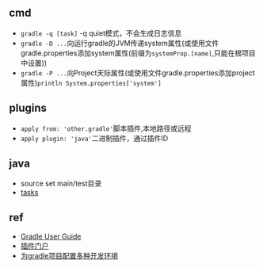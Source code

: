 ## cmd

+ `gradle -q [task]` -q quiet模式，不会生成日志信息
+ `gradle -D ...`向运行gradle的JVM传递system属性(或使用文件gradle.properties添加system属性(前缀为`systemProp.[name]`,只能在根项目中设置))
+ `gradle -P ...`向Project天际属性(或使用文件gradle.properties添加project属性)`println System.properties['system']`

## plugins

+ `apply from: 'other.gradle'`脚本插件,本地路径或远程
+ `apply plugin: 'java'`二进制插件，通过插件ID


## java

+ source set main/test目录
+ [tasks](https://dongchuan.gitbooks.io/gradle-user-guide-/the_java_plugin/java_plugin_tasks.html)


## ref
+ [Gradle User Guide](https://dongchuan.gitbooks.io/gradle-user-guide-/build_script_basics/hello_world.html)
+ [插件门户](https://plugins.gradle.org/)
+ [为gradle项目配置多种开发环境](https://chenkaihua.com/2016/04/25/configure-multiple-development-environments-for-gradle-projects/)